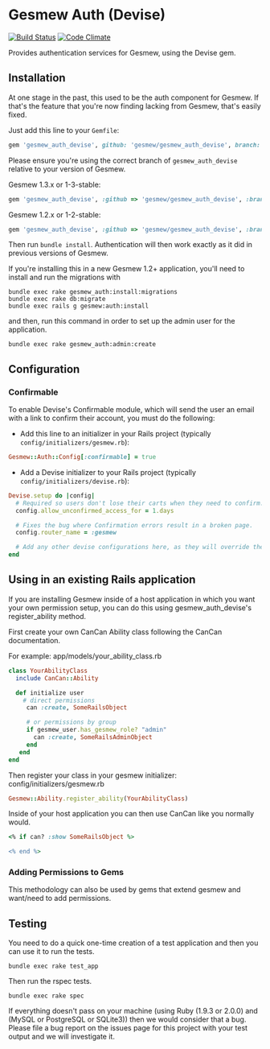 # Gesmew Auth (Devise)

[![Build Status](https://secure.travis-ci.org/gesmew/gesmew_auth_devise.png?branch=master)](https://travis-ci.org/gesmew/gesmew_auth_devise)
[![Code Climate](https://codeclimate.com/github/gesmew/gesmew_auth_devise.png)](https://codeclimate.com/github/gesmew/gesmew_auth_devise)

Provides authentication services for Gesmew, using the Devise gem.

## Installation

At one stage in the past, this used to be the auth component for Gesmew. If that's the feature that you're now finding lacking from Gesmew, that's easily fixed.

Just add this line to your `Gemfile`:
```ruby
gem 'gesmew_auth_devise', github: 'gesmew/gesmew_auth_devise', branch: 'master'
```

Please ensure you're using the correct branch of `gesmew_auth_devise` relative to your version of Gesmew.

Gesmew 1.3.x or 1-3-stable:
```ruby
gem 'gesmew_auth_devise', :github => 'gesmew/gesmew_auth_devise', :branch => '1-3-stable'
```

Gesmew 1.2.x or 1-2-stable:
```ruby
gem 'gesmew_auth_devise', :github => 'gesmew/gesmew_auth_devise', :branch => '1-2-stable'
```

Then run `bundle install`. Authentication will then work exactly as it did in previous versions of Gesmew.

If you're installing this in a new Gesmew 1.2+ application, you'll need to install and run the migrations with

    bundle exec rake gesmew_auth:install:migrations
    bundle exec rake db:migrate
    bundle exec rails g gesmew:auth:install

and then, run this command in order to set up the admin user for the application.

    bundle exec rake gesmew_auth:admin:create

## Configuration

### Confirmable

To enable Devise's Confirmable module, which will send the user an email with a link to confirm their account, you must do the following:

* Add this line to an initializer in your Rails project (typically `config/initializers/gesmew.rb`):
```ruby
Gesmew::Auth::Config[:confirmable] = true
```

* Add a Devise initializer to your Rails project (typically `config/initializers/devise.rb`):
```ruby
Devise.setup do |config|
  # Required so users don't lose their carts when they need to confirm.
  config.allow_unconfirmed_access_for = 1.days

  # Fixes the bug where Confirmation errors result in a broken page.
  config.router_name = :gesmew

  # Add any other devise configurations here, as they will override the defaults provided by gesmew_auth_devise.
end
```

## Using in an existing Rails application

If you are installing Gesmew inside of a host application in which you want your own permission setup, you can do this using gesmew_auth_devise's register_ability method.

First create your own CanCan Ability class following the CanCan documentation.

For example: app/models/your_ability_class.rb

```ruby
class YourAbilityClass
  include CanCan::Ability

  def initialize user
    # direct permissions
     can :create, SomeRailsObject

     # or permissions by group
     if gesmew_user.has_gesmew_role? "admin"
       can :create, SomeRailsAdminObject
     end
   end
end
```

Then register your class in your gesmew initializer: config/initializers/gesmew.rb
```ruby
Gesmew::Ability.register_ability(YourAbilityClass)
```

Inside of your host application you can then use CanCan like you normally would.
```ruby
<% if can? :show SomeRailsObject %>

<% end %>
```

### Adding Permissions to Gems

This methodology can also be used by gems that extend gesmew and want/need to add permissions.

## Testing

You need to do a quick one-time creation of a test application and then you can use it to run the tests.

    bundle exec rake test_app

Then run the rspec tests.

    bundle exec rake spec

If everything doesn't pass on your machine (using Ruby (1.9.3 or 2.0.0) and (MySQL or PostgreSQL or SQLite3)) then we would consider that a bug. Please file a bug report on the issues page for this project with your test output and we will investigate it.
